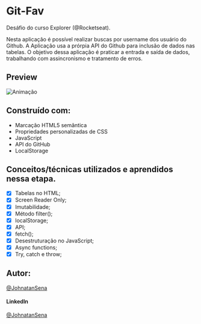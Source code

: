 # Git-Fav
Desáfio do curso Explorer (@Rocketseat).

Nesta aplicação é possível realizar buscas por username dos usuário do Github. A Aplicação usa a prórpia API do Github para inclusão de dados nas tabelas.
O objetivo dessa aplicação é praticar a entrada e saída de dados, trabalhando com assincronismo e tratamento de erros.

## Preview

![Animação](https://user-images.githubusercontent.com/87456011/218340769-c492ab29-2fb7-4469-a211-ca76090f5bc9.gif)



## Construído com:

- Marcação HTML5 semântica
- Propriedades personalizadas de CSS
- JavaScript
- API do GitHub
- LocalStorage

## Conceitos/técnicas utilizados e aprendidos nessa etapa.

- [X]  Tabelas no HTML;
- [X]  Screen Reader Only;
- [X]  Imutabilidade;
- [X]  Método filter();
- [X]  localStorage;
- [X]  API;
- [X]  fetch();
- [X]  Desestruturação no JavaScript;
- [X]  Async functions;
- [X]  Try, catch e throw;

## Autor:
[@JohnatanSena](https://github.com/JohnatanSena)
#### LinkedIn
[@JohnatanSena](https://www.linkedin.com/in/johnatan-s-a23448157/)

